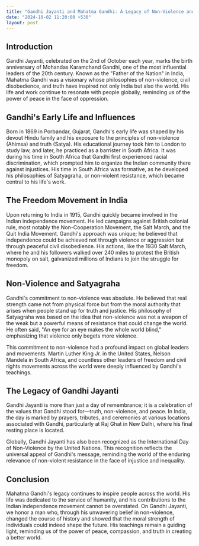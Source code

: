 ```yaml
---
title: "Gandhi Jayanti and Mahatma Gandhi: A Legacy of Non-Violence and Leadership"
date: "2024-10-02 11:20:00 +530"
layout: post
---
```


## Introduction

Gandhi Jayanti, celebrated on the 2nd of October each year, marks the birth anniversary of Mohandas Karamchand Gandhi, one of the most influential leaders of the 20th century. Known as the "Father of the Nation" in India, Mahatma Gandhi was a visionary whose philosophies of non-violence, civil disobedience, and truth have inspired not only India but also the world. His life and work continue to resonate with people globally, reminding us of the power of peace in the face of oppression.

## Gandhi's Early Life and Influences

Born in 1869 in Porbandar, Gujarat, Gandhi's early life was shaped by his devout Hindu family and his exposure to the principles of non-violence (Ahimsa) and truth (Satya). His educational journey took him to London to study law, and later, he practiced as a barrister in South Africa. It was during his time in South Africa that Gandhi first experienced racial discrimination, which prompted him to organize the Indian community there against injustices. His time in South Africa was formative, as he developed his philosophies of Satyagraha, or non-violent resistance, which became central to his life's work.

## The Freedom Movement in India

Upon returning to India in 1915, Gandhi quickly became involved in the Indian independence movement. He led campaigns against British colonial rule, most notably the Non-Cooperation Movement, the Salt March, and the Quit India Movement. Gandhi's approach was unique; he believed that independence could be achieved not through violence or aggression but through peaceful civil disobedience. His actions, like the 1930 Salt March, where he and his followers walked over 240 miles to protest the British monopoly on salt, galvanized millions of Indians to join the struggle for freedom.

## Non-Violence and Satyagraha

Gandhi's commitment to non-violence was absolute. He believed that real strength came not from physical force but from the moral authority that arises when people stand up for truth and justice. His philosophy of Satyagraha was based on the idea that non-violence was not a weapon of the weak but a powerful means of resistance that could change the world. He often said, "An eye for an eye makes the whole world blind," emphasizing that violence only begets more violence.

This commitment to non-violence had a profound impact on global leaders and movements. Martin Luther King Jr. in the United States, Nelson Mandela in South Africa, and countless other leaders of freedom and civil rights movements across the world were deeply influenced by Gandhi's teachings.

## The Legacy of Gandhi Jayanti

Gandhi Jayanti is more than just a day of remembrance; it is a celebration of the values that Gandhi stood for—truth, non-violence, and peace. In India, the day is marked by prayers, tributes, and ceremonies at various locations associated with Gandhi, particularly at Raj Ghat in New Delhi, where his final resting place is located.

Globally, Gandhi Jayanti has also been recognized as the International Day of Non-Violence by the United Nations. This recognition reflects the universal appeal of Gandhi's message, reminding the world of the enduring relevance of non-violent resistance in the face of injustice and inequality.

## Conclusion

Mahatma Gandhi's legacy continues to inspire people across the world. His life was dedicated to the service of humanity, and his contributions to the Indian independence movement cannot be overstated. On Gandhi Jayanti, we honor a man who, through his unwavering belief in non-violence, changed the course of history and showed that the moral strength of individuals could indeed shape the future. His teachings remain a guiding light, reminding us of the power of peace, compassion, and truth in creating a better world.

